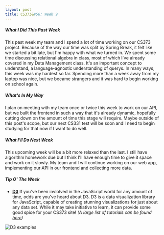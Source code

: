 ```yaml
---
layout: post
title: CS373&#58; Week 9
---
```


##### What I Did This Past Week
This past week my team and I spend a lot of time working on our CS373 project. Because of the way our time was split by Spring Break, it felt like we started a bit late, but I'm happy with what we turned in. We spent some time discussing relational algebra in class, most of which I've already covered in my Data Management class. It's an important concept to understand, a language-agnostic understanding of querys. In many ways, this week was my hardest so far. Spending more than a week away from my laptop was nice, but we became strangers and it was hard to begin working on school again.

##### What's In My Way
I plan on meeting with my team once or twice this week to work on our API, but we built the frontend in such a way that it's already dynamic, hopefully cutting down on the amount of time this stage will require. Maybe outside of this post's scope, but our next CS331 test will be soon and I need to begin studying for that now if I want to do well.

##### What I'll Do Next Week
This upcoming week will be a bit more relaxed than the last. I still have algorithm homework due but I think I'll have enough time to give it space and work on it slowly. My team and I will continue working on our web app, implementing our API in our frontend and collecting more data. 

##### Tip O' The Week
* **[D3](https://d3js.org/)** If you've been invlolved in the JavaScript world for any amount of time, odds are you've heard about D3. D3 is a data visualization library for JavaScript, capable of creating stunning visualizations for just about any data set. While it may take initiative to learn, it can provide some good spice for your CS373 site! *(A large list of tutorials can be found [here](https://github.com/mbostock/d3/wiki/Tutorials))* 

![D3 examples](http://bgc-dml.wdfiles.com/local--files/d3/D3.jpg)
